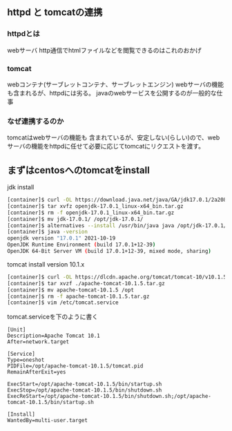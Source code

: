 ## httpd と tomcatの連携
### httpdとは
webサーバ
http通信でhtmlファイルなどを閲覧できるのはこれのおかげ

### tomcat
webコンテナ(サーブレットコンテナ、サーブレットエンジン)
webサーバの機能も含まれるが、httpdには劣る。
javaのwebサービスを公開するのが一般的な仕事

### なぜ連携するのか
tomcatはwebサーバの機能も 含まれているが、安定しない(らしい)ので、webサーバの機能をhttpdに任せて必要に応じてtomcatにリクエストを渡す。

## まずはcentosへのtomcatをinstall

jdk install

```sh
[container]$ curl -OL https://download.java.net/java/GA/jdk17.0.1/2a2082e5a09d4267845be086888add4f/12/GPL/openjdk-17.0.1_linux-x64_bin.tar.gz
[container]$ tar xvfz openjdk-17.0.1_linux-x64_bin.tar.gz
[container]$ rm -f openjdk-17.0.1_linux-x64_bin.tar.gz
[container]$ mv jdk-17.0.1/ /opt/jdk-17.0.1/
[container]$ alternatives --install /usr/bin/java java /opt/jdk-17.0.1//bin/java 1
[container]$ java -version
openjdk version "17.0.1" 2021-10-19
OpenJDK Runtime Environment (build 17.0.1+12-39)
OpenJDK 64-Bit Server VM (build 17.0.1+12-39, mixed mode, sharing)
```
tomcat install version 10.1.x

```sh
[container]$ curl -OL https://dlcdn.apache.org/tomcat/tomcat-10/v10.1.5/bin/apache-tomcat-10.1.5.tar.gz
[container]$ tar xvzf ./apache-tomcat-10.1.5.tar.gz
[container]$ mv apache-tomcat-10.1.5 /opt
[container]$ rm -f apache-tomcat-10.1.5.tar.gz
[container]$ vim /etc/tomcat.service
```
tomcat.serviceを下のように書く
```tomcat.service
[Unit]
Description=Apache Tomcat 10.1
After=network.target

[Service]
Type=oneshot
PIDFile=/opt/apache-tomcat-10.1.5/tomcat.pid
RemainAfterExit=yes

ExecStart=/opt/apache-tomcat-10.1.5/bin/startup.sh
ExecStop=/opt/apache-tomcat-10.1.5/bin/shutdown.sh
ExecReStart=/opt/apache-tomcat-10.1.5/bin/shutdown.sh;/opt/apache-tomcat-10.1.5/bin/startup.sh

[Install]
WantedBy=multi-user.target
```
